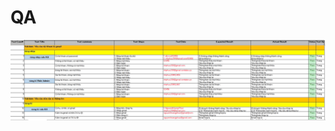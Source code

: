 # QA
![image alt](https://github.com/ngoctrang1903/Testing/blob/a48a925c04f04a476bfda287d6b997b550aed786/QA.jpg)


